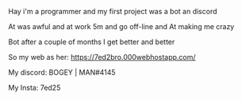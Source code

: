 Hay i'm a programmer and my first project was a bot an discord 

At was awful and at work 5m and go off-line and 
At making me crazy 

Bot after a couple of months I get better and better 

So my web as her: 
 https://7ed2bro.000webhostapp.com/

My discord:
 BOGEY | MAN#4145

My Insta: 
 7ed25
